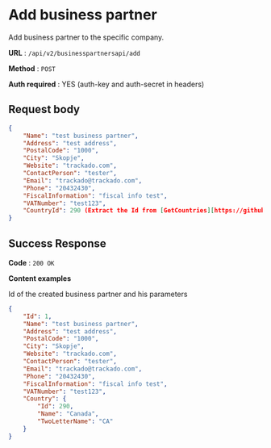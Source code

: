 # Add business partner

Add business partner to the specific company.

**URL** : `/api/v2/businesspartnersapi/add`

**Method** : `POST`

**Auth required** : YES (auth-key and auth-secret in headers)

## Request body

```json
{
    "Name": "test business partner",
    "Address": "test address",
    "PostalCode": "1000",
    "City": "Skopje",
    "Website": "trackado.com",
    "ContactPerson": "tester",
    "Email": "trackado@trackado.com",
    "Phone": "20432430",
    "FiscalInformation": "fiscal info test",
    "VATNumber": "test123",
    "CountryId": 290 (Extract the Id from [GetCountries][https://github.com/jovanhorvat/trackado-open-api/blob/master/general/get-countries.md])
}
```


## Success Response

**Code** : `200 OK`

**Content examples**

Id of the created business partner and his parameters

```json
{
    "Id": 1,
    "Name": "test business partner",
    "Address": "test address",
    "PostalCode": "1000",
    "City": "Skopje",
    "Website": "trackado.com",
    "ContactPerson": "tester",
    "Email": "trackado@trackado.com",
    "Phone": "20432430",
    "FiscalInformation": "fiscal info test",
    "VATNumber": "test123",
    "Country": {
        "Id": 290,
        "Name": "Canada",
        "TwoLetterName": "CA"
    }
}
```
